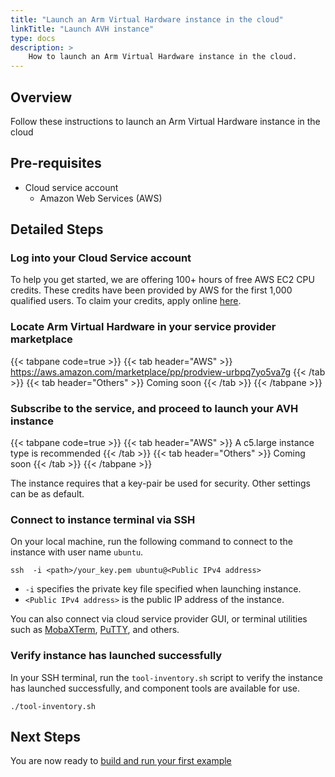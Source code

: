 ```yaml
---
title: "Launch an Arm Virtual Hardware instance in the cloud"
linkTitle: "Launch AVH instance"
type: docs
description: >
    How to launch an Arm Virtual Hardware instance in the cloud.
---
```

## Overview

Follow these instructions to launch an Arm Virtual Hardware instance in the cloud

## Pre-requisites

* Cloud service account
  - Amazon Web Services (AWS)

## Detailed Steps

### Log into your Cloud Service account

To help you get started, we are offering 100+ hours of free AWS EC2 CPU credits. These credits have been provided by AWS for the first 1,000 qualified users. To claim your credits, apply online [here](https://www.arm.com/company/contact-us/virtual-hardware).

### Locate Arm Virtual Hardware in your service provider marketplace

{{< tabpane code=true >}}
  {{< tab header="AWS" >}}
https://aws.amazon.com/marketplace/pp/prodview-urbpq7yo5va7g
{{< /tab >}}
{{< tab header="Others" >}}
Coming soon
{{< /tab >}}
{{< /tabpane >}}

### Subscribe to the service, and proceed to launch your AVH instance

{{< tabpane code=true >}}
  {{< tab header="AWS" >}}
A c5.large instance type is recommended
{{< /tab >}}
{{< tab header="Others" >}}
Coming soon
{{< /tab >}}
{{< /tabpane >}}

The instance requires that a key-pair be used for security. Other settings can be as default.

### Connect to instance terminal via SSH

On your local machine, run the following command to connect to the instance with user name `ubuntu`.
```console
ssh  -i <path>/your_key.pem ubuntu@<Public IPv4 address>
```
  * `-i` specifies the private key file specified when launching instance.
  * `<Public IPv4 address>` is the public IP address of the instance.

You can also connect via cloud service provider GUI, or terminal utilities such as [MobaXTerm](https://mobaxterm.mobatek.net/), [PuTTY](https://www.chiark.greenend.org.uk/~sgtatham/putty/), and others.

### Verify instance has launched successfully

In your SSH terminal, run the `tool-inventory.sh` script to verify the instance has launched successfully, and component tools are available for use.
```console
./tool-inventory.sh
```

## Next Steps

You are now ready to [build and run your first example](/iot/avh/microspeech)
